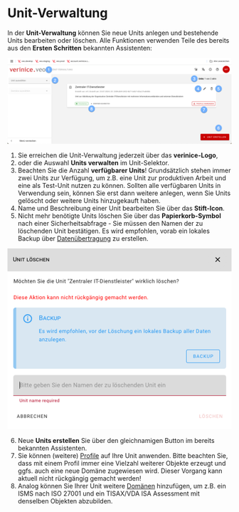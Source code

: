<!-- © 2024 The Project Contributors - see AUTHORS.txt -->
# Unit-Verwaltung

In der **Unit-Verwaltung** können Sie neue Units anlegen und bestehende Units bearbeiten oder löschen. Alle Funktionen verwenden Teile des bereits aus den **Ersten Schritten** bekannten Assistenten:

![Unit-Verwaltung](/assets/manual/unit-management.de.png)

1. Sie erreichen die Unit-Verwaltung jederzeit über das **verinice-Logo**,
2. oder die Auswahl **Units verwalten** im Unit-Selektor.
3. Beachten Sie die Anzahl **verfügbarer Units**! Grundsätzlich stehen immer zwei Units zur Verfügung, um z.B. eine Unit zur produktiven Arbeit und eine als Test-Unit nutzen zu können. Sollten alle verfügbaren Units in Verwendung sein, können Sie erst dann weitere anlegen, wenn Sie Units gelöscht oder weitere Units hinzugekauft haben.
4. Name und Beschreibung einer Unit bearbeiten Sie über das **Stift-Icon**.
5. Nicht mehr benötigte Units löschen Sie über das **Papierkorb-Symbol** nach einer Sicherheitsabfrage - Sie müssen den Namen der zu löschenden Unit bestätigen. Es wird empfohlen, vorab ein lokales Backup über [Datenübertragung](data-transfer) zu erstellen.

![Unit löschen](/assets/manual/unit_delete.de.png)

6. Neue **Units erstellen** Sie über den gleichnamigen Button im bereits bekannten Assistenten.
7. Sie können (weitere) [Profile](/object-model/profiles.md) auf Ihre Unit anwenden. Bitte beachten Sie, dass mit einem Profil immer eine Vielzahl weiterer Objekte erzeugt und ggfs. auch eine neue Domäne zugewiesen wird. Dieser Vorgang kann aktuell nicht rückgängig gemacht werden!
8. Analog können Sie Ihrer Unit weitere [Domänen](/object-model/domains.md) hinzufügen, um z.B. ein ISMS nach ISO 27001 und ein TISAX/VDA ISA Assessment mit denselben Objekten abzubilden.
